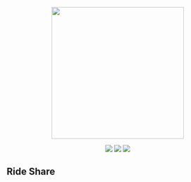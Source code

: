 <p align="center">
    <img src="https://github.com/AsavaAsava/SchoolPool-CSP1/blob/Development/school-pool-logo.png"
        height="300">
</p>
<p align="center">
    <a href="" alt="Python">
        <img src="https://img.shields.io/badge/Python-FFD43B?style=for-the-badge&logo=python&logoColor=blue" /></a>
    <a href="" alt="Laravel">
        <img src="https://img.shields.io/badge/Laravel-FF2D20?style=for-the-badge&logo=laravel&logoColor=white" /></a>
    <a href="" alt="Flutter">
        <img src="https://img.shields.io/badge/Flutter-02569B?style=for-the-badge&logo=flutter&logoColor=white" /></a>

</p>

## Ride Share
